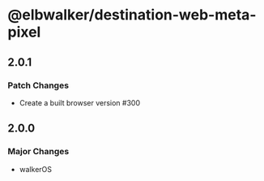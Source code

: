 # @elbwalker/destination-web-meta-pixel

## 2.0.1

### Patch Changes

- Create a built browser version #300

## 2.0.0

### Major Changes

- walkerOS
